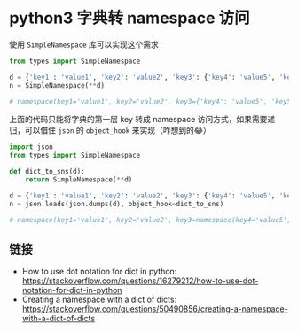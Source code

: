 # python3 字典转 namespace 访问

使用 `SimpleNamespace` 库可以实现这个需求

```python
from types import SimpleNamespace

d = {'key1': 'value1', 'key2': 'value2', 'key3': {'key4': 'value5', 'key5': 5, 'key6': ['value61', 'value62'], 'key7': [{'key8': 'value8'}]}}
n = SimpleNamespace(**d)

# namespace(key1='value1', key2='value2', key3={'key4': 'value5', 'key5': 5, 'key6': ['value61', 'value62'], 'key7': [{'key8': 'value8'}]})
```

上面的代码只能将字典的第一层 key 转成 namespace 访问方式，如果需要递归，可以借住 `json` 的 `object_hook` 来实现（咋想到的😂）

```python
import json
from types import SimpleNamespace

def dict_to_sns(d):
    return SimpleNamespace(**d)

d = {'key1': 'value1', 'key2': 'value2', 'key3': {'key4': 'value5', 'key5': 5, 'key6': ['value61', 'value62'], 'key7': [{'key8': 'value8'}]}}
n = json.loads(json.dumps(d), object_hook=dict_to_sns)

# namespace(key1='value1', key2='value2', key3=namespace(key4='value5', key5=5, key6=['value61', 'value62'], key7=[namespace(key8='value8')]))
```

## 链接

- How to use dot notation for dict in python: <https://stackoverflow.com/questions/16279212/how-to-use-dot-notation-for-dict-in-python>
- Creating a namespace with a dict of dicts: <https://stackoverflow.com/questions/50490856/creating-a-namespace-with-a-dict-of-dicts>
